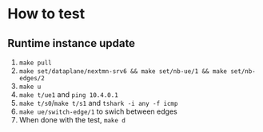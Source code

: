 # How to test

## Runtime instance update

1. `make pull`
2. `make set/dataplane/nextmn-srv6 && make set/nb-ue/1 && make set/nb-edges/2`
3. `make u`
4. `make t/ue1` and `ping 10.4.0.1`
5. `make t/s0`/`make t/s1` and `tshark -i any -f icmp`
6. `make ue/switch-edge/1` to swich between edges
8. When done with the test, `make d`
